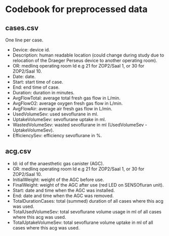 # Codebook for preprocessed data

## cases.csv

One line per case.

- Device: device id.
- Description: human readable location (could change during study due to relocation of the Draeger Perseus device to another operating room).
- OR: medlinq operating room Id e.g 21 for ZOP2/Saal 1, or 30 for ZOP2/Saal 10.
- Date: date.
- Start: start time of case.
- End: end time of case.
- Duration: duration in minutes.
- AvgFlowTotal: average total fresh gas flow in L/min.
- AvgFlowO2: average oxygen fresh gas flow in L/min.
- AvgFlowAir: average air fresh gas flow in L/min.
- UsedVolumeSev: used sevoflurane in ml.
- UptakeVolumeSev: sevoflurane uptake in ml.
- WastedVolumeSev: wasted sevoflurane in ml (UsedVolumeSev - UptakeVolumeSev).
- EfficiencySev: efficiency sevoflurane in %.

## acg.csv

- Id: id of the anaesthetic gas canister (AGC).
- OR: medlinq operating room Id e.g 21 for ZOP2/Saal 1, or 30 for ZOP2/Saal 10.
- InitialWeight: weight of the AGC before use.
- FinalWeight: weight of the AGC after use (red LED on SENSOfluran unit).
- Start: date and time when the AGC was installed.
- End: date and time when the AGC was removed.
- TotalDurationCases: total (summed) duration of all cases where this acg was used.
- TotalUsedVolumeSev: total sevoflurane volume usage in ml of all cases where this acg was used.
- TotalUptakeVolumeSev: total sevoflurane volume uptake in ml of all cases where this acg was used.
